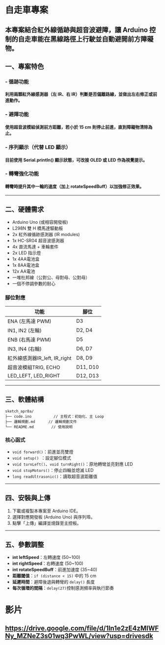 # 自走車專案
本專案結合紅外線循跡與超音波避障，讓 Arduino 控制的自走車能在黑線路徑上行駛並自動避開前方障礙物。
---

## 一、專案特色
### - 循跡功能
#### 利用兩顆紅外線感測器（左 IR、右 IR）判斷是否偏離路線，並做出左右修正或前進動作。
### - 避障功能
#### 使用超音波模組偵測前方距離，若小於 15 cm 則停止前進，直到障礙物清除為止。
### - 序列顯示（代替 LED 顯示）
#### 目前使用 Serial.println() 顯示狀態，可改接 OLED 或 LED 作為視覺提示。
### - 轉彎強化功能
#### 轉彎時提升其中一輪的速度（加上 rotateSpeedBuff）以加強修正效果。
---

## 二、硬體需求
- Arduino Uno (或相容開發板)
- L298N 雙 H 橋馬達驅動板
- 2x 紅外線循跡感測器 (IR modules)
- 1x HC-SR04 超音波感測器
- 4x 直流馬達 + 車輪套件
- 2x LED 指示燈
- 1x 4AA電池盒
- 1x 8AA電池盒
- 12x AA電池
- 一堆杜邦線（公對公、母對母、公對母）
- 一個不停調參數的耐心
### 腳位對應

| 功能             | 腳位         |
| ---------------- | ------------ |
| ENA (左馬達 PWM) | D3           |
| IN1, IN2 (左輪)  | D2, D4       |
| ENB (右馬達 PWM) | D5           |
| IN3, IN4 (右輪)  | D6, D7       |
| 紅外線感測器IR_left, IR_right| D8, D9       |
| 超音波模組TRIG, ECHO       | D11, D10     |
| LED_LEFT, LED_RIGHT | D12, D13 |
---
## 三、軟體結構

```
sketch_apr8a/
├── code.ino          // 主程式：初始化、主 Loop
├── 邏輯規劃.md      // 邏輯規劃文件
└── README.md        // 使用說明
```

### 核心函式

- `void forward()`：前進並亮雙燈
- `void setup() `：設定腳位模式
- `void turnLeft()`、`void turnRight()`：原地轉彎並亮對應 LED
- `void stopMotors()`：停止四輪並熄滅 LED
- `long readUltrasonic()`：讀取超音波距離值

---

## 四、安裝與上傳

1. 下載或複製本專案至 Arduino IDE。
2. 選擇對應開發板 (Arduino Uno) 與序列埠。
3. 點擊「上傳」編譯並燒錄至主控板。

---

## 五、參數調整

- **int leftSpeed**：左轉速度 (50~100)
- **int rightSpeed**：右轉速度 (50~100)
- **int rotateSpeedBuff**：前進加速度 (35~40)
- **距離閾值**：`if (distance < 15)` 中的 15 cm
- **延遲時間**：避障後退與轉彎的 `delay()` 長度
- **每次循環的間隔**：`delay(27)`控制感測頻率與執行節奏
# 影片
## https://drive.google.com/file/d/1ln1e2zE4zMIWFNy_MZNeZ3s01wq3PwWL/view?usp=drivesdk
